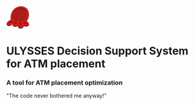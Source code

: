 ![ULYSSES](https://raw.githubusercontent.com/MartinPetkov/RBCPrototypeChallenge2014/master/FrontEnd/assets/logo_small.png) 
# ULYSSES Decision Support System for ATM placement #
### A tool for ATM placement optimization
"The code never bothered me anyway!"